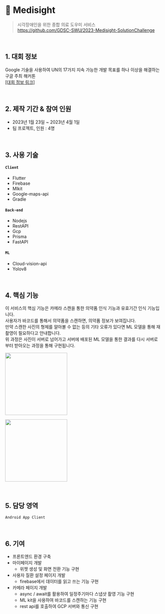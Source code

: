 # :pushpin: Medisight
>시각장애인을 위한 종합 의료 도우미 서비스  
>https://github.com/GDSC-SWU/2023-Medisight-SolutionChallenge  

</br>

## 1. 대회 정보
Google 기술을 사용하여 UN의 17가지 지속 가능한 개발 목표를 하나 이상을 해결하는 구글 주최 해커톤  
[[대회 정보 링크]](https://developers.google.com/community/gdsc-solution-challenge?hl=ko)

</br>

## 2. 제작 기간 & 참여 인원
- 2023년 1월 23일 ~ 2023년 4월 1일
- 팀 프로젝트, 인원 : 4명

</br>

## 3. 사용 기술
#### `Client`
  - Flutter
  - Firebase
  - Mlkit
  - Google-maps-api  
  - Gradle
#### `Back-end`
  - Nodejs
  - RestAPI
  - Gcp
  - Prisma
  - FastAPI  
#### `ML`
  - Cloud-vision-api
  - Yolov8

</br>

## 4. 핵심 기능
이 서비스의 핵심 기능은 카메라 스캔을 통한 의약품 인식 기능과 유효기간 인식 기능입니다.  
사용자가 바코드를 통해서 의약품을 스캔하면, 의약품 정보가 보여집니다.  
만약 스캔한 사진의 형체를 알아볼 수 없는 등의 기타 오류가 있다면 ML 모델을 통해 재촬영이 필요하다고 안내합니다.  
위 과정은 사진이 서버로 넘어가고 서버에 배포된 ML 모델을 통한 결과를 다시 서버로부터 받아오는 과정을 통해 구현됩니다.  
<p><img width="200" src="https://github.com/jeong-1/jeong-1/assets/68230434/87d941fb-3fe3-4349-9348-301b0d56912a"/></p>
<p><img width="200" src="https://github.com/jeong-1/jeong-1/assets/68230434/2e2e7c04-efd3-4178-ac38-efb1d64cacc8"/></p>

</br>

## 5. 담당 영역
  `Android App Client`

</br>

## 6. 기여
- 프론트엔드 환경 구축
- 마이페이지 개발
    - 위젯 생성 및 화면 전환 기능 구현
- 사용자 질환 설정 페이지 개발
    - firebase에서 데이터를 읽고 쓰는 기능 구현
- 카메라 페이지 개발
    - async / await를 활용하여 일정주기마다 스냅샷 촬영 기능 구현
    - ML kit을 사용하여 바코드를 스캔하는 기능 구현
    - rest api를 호출하여 GCP 서버와 통신 구현
